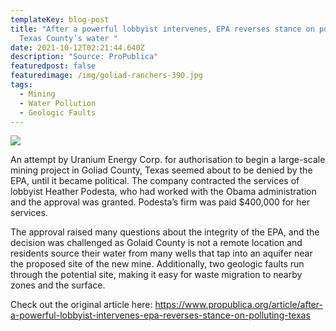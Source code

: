 ```yaml
---
templateKey: blog-post
title: "After a powerful lobbyist intervenes, EPA reverses stance on polluting
  Texas County’s water "
date: 2021-10-12T02:21:44.640Z
description: "Source: ProPublica"
featuredpost: false
featuredimage: /img/goliad-ranchers-390.jpg
tags:
  - Mining
  - Water Pollution
  - Geologic Faults
---
```



![](/img/goliad-ranchers-390.jpg)

An attempt by Uranium Energy Corp. for authorisation to begin a large-scale mining project in Goliad County, Texas seemed about to be denied by the EPA, until it became political. The company contracted the services of lobbyist Heather Podesta, who had worked with the Obama administration and the approval was granted. Podesta’s firm was paid $400,000 for her services.

The approval raised many questions about the integrity of the EPA, and the decision was challenged as Golaid County is not a remote location and residents source their water from many wells that tap into an aquifer near the proposed site of the new mine. Additionally, two geologic faults run through the potential site, making it easy for waste migration to nearby zones and the surface. 

Check out the original article here: <https://www.propublica.org/article/after-a-powerful-lobbyist-intervenes-epa-reverses-stance-on-polluting-texas>